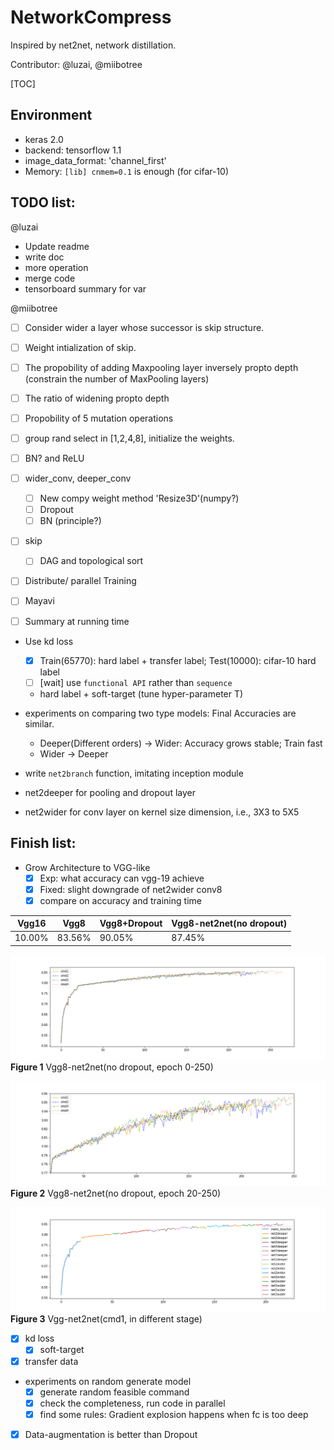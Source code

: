 # NetworkCompress

Inspired by net2net, network distillation.

Contributor: @luzai, @miibotree

[TOC]

## Environment
- keras 2.0
- backend: tensorflow 1.1
- image_data_format: 'channel_first'
- Memory: `[lib] cnmem=0.1` is enough (for cifar-10)


## TODO list:
@luzai 
- Update readme 
- write doc 
- more operation  
- merge code 
- tensorboard summary for var  

@miibotree
- [ ] Consider wider a layer whose successor is skip structure. 
- [ ] Weight intialization of skip. 
- [ ] The propobility of adding Maxpooling layer inversely propto depth (constrain the number of MaxPooling layers)
- [ ] The ratio of widening propto depth 
- [ ] Propobility of 5 mutation operations 
- [ ] group rand select in [1,2,4,8], initialize the weights.
- [ ] BN? and ReLU
 
- [ ] wider_conv, deeper_conv
    - [ ] New compy weight method 'Resize3D'(numpy?)
    - [ ] Dropout
    - [ ] BN (principle?)
- [ ] skip
    - [ ] DAG and topological sort
- [ ] Distribute/ parallel Training
- [ ] Mayavi
- [ ] Summary at running time

- Use kd loss
  - [x] Train(65770): hard label + transfer label; Test(10000): cifar-10 hard label 
  - [ ] [wait] use `functional API` rather than `sequence`
  - hard label + soft-target (tune hyper-parameter T)
- experiments on  comparing two type models: Final Accuracies are similar.
  - Deeper(Different orders) -> Wider: Accuracy grows stable; Train fast
  - Wider -> Deeper

- write `net2branch` function, imitating inception module
- net2deeper for pooling and dropout layer
- net2wider for conv layer on kernel size dimension, i.e., 3X3 to 5X5

## Finish list:

- Grow Architecture to VGG-like
    - [x] Exp: what accuracy can vgg-19 achieve
    - [x] Fixed: slight downgrade of net2wider conv8
    - [x] compare on accuracy and training time

|Vgg16|Vgg8|Vgg8+Dropout|Vgg8-net2net(no dropout)|
|--|--|---|---|
|10.00%|83.56%|90.05%|87.45%|

![](./doc/0_250.png)
**Figure 1** Vgg8-net2net(no dropout, epoch 0-250)

![](./doc/20_250.png)
**Figure 2** Vgg8-net2net(no dropout, epoch 20-250)

![](./doc/cmd1.png)
**Figure 3** Vgg-net2net(cmd1, in different stage)

- [x] kd loss
    -[x] soft-target
- [x] transfer data
- experiments on random generate model
  - [x] generate random feasible command 
  - [x] check the completeness, run code in parallel
  - [x] find some rules: Gradient explosion happens when fc is too deep
- [x] Data-augmentation is better than Dropout

